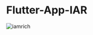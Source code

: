 # Flutter-App-IAR


![iamrich](https://user-images.githubusercontent.com/89729757/229268078-5c969e78-c91a-434b-9692-ad83ca6b919e.jpeg)

